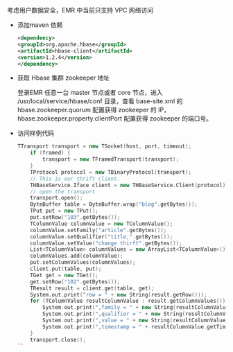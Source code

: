 考虑用户数据安全，EMR 中当前只支持 VPC 网络访问

- 添加maven 依赖

    ``` xml
    <dependency>
    <groupId>org.apache.hbase</groupId>
    <artifactId>hbase-client</artifactId>
    <version>1.2.4</version>
    </dependency>
    ```

- 获取 Hbase 集群 zookeeper 地址  

    登录EMR 任意一台 master 节点或者 core 节点，进入 /usr/local/service/hbase/conf 目录，查看 base-site.xml 的 hbase.zookeeper.quorum 配置获得 zookeeper 的 IP，hbase.zookeeper.property.clientPort 配置获得 zookeeper 的端口号。
    
- 访问样例代码

    ``` c++
    TTransport transport = new TSocket(host, port, timeout);
        if (framed) {
            transport = new TFramedTransport(transport);
        }
        TProtocol protocol = new TBinaryProtocol(transport);
        // This is our thrift client.
        THBaseService.Iface client = new THBaseService.Client(protocol);
        // open the transport
        transport.open();
        ByteBuffer table = ByteBuffer.wrap("blog".getBytes());
        TPut put = new TPut();
        put.setRow("103".getBytes());
        TColumnValue columnValue = new TColumnValue();
        columnValue.setFamily("article".getBytes());
        columnValue.setQualifier("title,".getBytes());
        columnValue.setValue("change thirft".getBytes());
        List<TColumnValue> columnValues = new ArrayList<TColumnValue>();
        columnValues.add(columnValue);
        put.setColumnValues(columnValues);
        client.put(table, put);
        TGet get = new TGet();
        get.setRow("102".getBytes());
        TResult result = client.get(table, get);
        System.out.print("row = " + new String(result.getRow()));
        for (TColumnValue resultColumnValue : result.getColumnValues()) {
            System.out.print(",family = " + new String(resultColumnValue.getFamily()));
            System.out.print(",qualifier = " + new String(resultColumnValue.getFamily()));
            System.out.print(",value = " + new String(resultColumnValue.getValue()));
            System.out.print(",timestamp = " + resultColumnValue.getTimestamp());
        }
        transport.close();
    ``